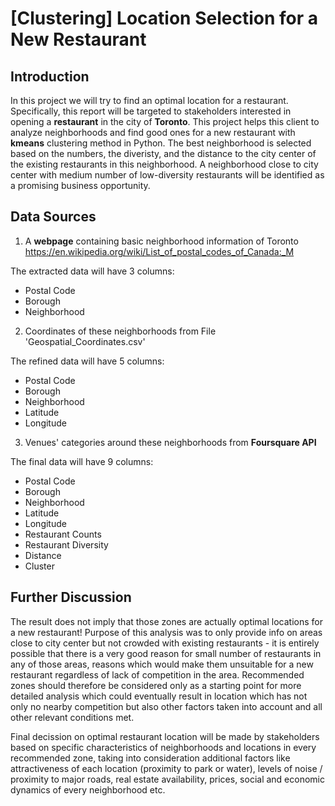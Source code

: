 # [Clustering] Location Selection for a New Restaurant
## Introduction
In this project we will try to find an optimal location for a restaurant. Specifically, this report will be targeted to stakeholders interested in opening a __restaurant__ in the city of __Toronto__. This project helps this client to analyze neighborhoods and find good ones for a new restaurant with __kmeans__ clustering method in Python. The best neighborhood is selected based on the numbers, the diveristy, and the distance to the city center of the existing restaurants in this neighborhood. A neighborhood close to city center with medium number of low-diversity restaurants will be identified as a promising business opportunity.

## Data Sources
1. A __webpage__ containing basic neighborhood information of Toronto
https://en.wikipedia.org/wiki/List_of_postal_codes_of_Canada:_M

The extracted data will have 3 columns:
- Postal Code
- Borough
- Neighborhood

2. Coordinates of these neighborhoods from File 'Geospatial_Coordinates.csv'

The refined data will have 5 columns:
- Postal Code
- Borough
- Neighborhood
- Latitude
- Longitude

3. Venues' categories around these neighborhoods from __Foursquare API__

The final data will have 9 columns:
- Postal Code
- Borough
- Neighborhood
- Latitude
- Longitude
- Restaurant Counts
- Restaurant Diversity
- Distance
- Cluster

## Further Discussion

The result does not imply that those zones are actually optimal locations for a new restaurant! Purpose of this analysis was to only provide info on areas close to city center but not crowded with existing restaurants - it is entirely possible that there is a very good reason for small number of restaurants in any of those areas, reasons which would make them unsuitable for a new restaurant regardless of lack of competition in the area. Recommended zones should therefore be considered only as a starting point for more detailed analysis which could eventually result in location which has not only no nearby competition but also other factors taken into account and all other relevant conditions met.

Final decission on optimal restaurant location will be made by stakeholders based on specific characteristics of neighborhoods and locations in every recommended zone, taking into consideration additional factors like attractiveness of each location (proximity to park or water), levels of noise / proximity to major roads, real estate availability, prices, social and economic dynamics of every neighborhood etc.

